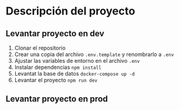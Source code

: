 # Descripción del proyecto

## Levantar proyecto en dev

1. Clonar el repositorio
2. Crear una copia del archivo `.env.template` y renombrarlo a `.env`
3. Ajustar las variables de entorno en el archivo `.env`
4. Instalar dependencias `npm install`
5. Levantat la base de datos `docker-compose up -d`
6. Levantar el proyecto `npm run dev`

## Levantar proyecto en prod
